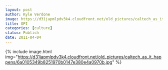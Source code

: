 ```yaml
---
layout: post
author: Kyle Verdone
image: https://d31japmlpdv3k4.cloudfront.net/old_pictures/caltech_as_it_happens/6a0105349b8251970b014e870109db970d.jpg
title: OPI
categories: [culture]
status: Publish
date: 2011-04-04
---
```



{% include image.html img="https://d31japmlpdv3k4.cloudfront.net/old_pictures/caltech_as_it_happens/6a0105349b8251970b0147e380e4a0970b.jpg" %}
